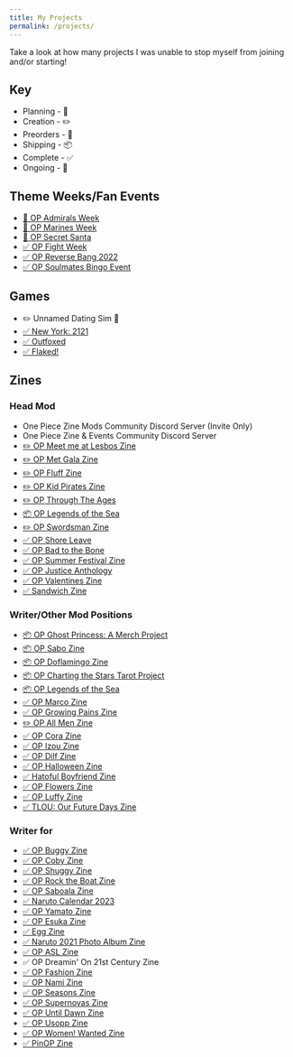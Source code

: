 ```yaml
---
title: My Projects
permalink: /projects/
---
```


Take a look at how many projects I was unable to stop myself from joining and/or starting!

## Key

* Planning - 💭
* Creation - ✏️
* Preorders - 💸
* Shipping - 📦
* Complete - ✅
* Ongoing - 🔁

## Theme Weeks/Fan Events


* [🔁 OP Admirals Week](https://twitter.com/PieceWeek)
* [🔁 OP Marines Week](https://twitter.com/marines_one)
* [🔁 OP Secret Santa](https://twitter.com/OP_SecretSanta)
* [✅ OP Fight Week](https://twitter.com/opfightweek)
* [✅ OP Reverse Bang 2022](https://twitter.com/ReverseBang)
* [✅ OP Soulmates Bingo Event](https://twitter.com/opsoulmates)

## Games

* ✏️ Unnamed Dating Sim 👀
* [✅ New York: 2121](https://zipcodeman.itch.io/new-york-2121)
* [✅ Outfoxed](https://zipcodeman.itch.io/outfoxed)
* [✅ Flaked!](https://zipcodeman.itch.io/flaked)

## Zines

### Head Mod

* One Piece Zine Mods Community Discord Server (Invite Only)
* One Piece Zine & Events Community Discord Server 
* [✏️ OP Meet me at Lesbos Zine](https://twitter.com/oplesbianzine)
* [✏️ OP Met Gala Zine](https://twitter.com/opmetgalazine)
* [✏️ OP Fluff Zine](https://twitter.com/opfluffzine)
* [✏️ OP Kid Pirates Zine](https://twitter.com/kidpirateszine)
* [✏️ OP Through The Ages](https://twitter.com/opttazine)
* [📦 OP Legends of the Sea](https://twitter.com/opmythologyzine)
* [✏️ OP Swordsman Zine](https://twitter.com/opswordsmenzine)
* [✅ OP Shore Leave](https://twitter.com/OpMarines)
* [✅ OP Bad to the Bone](https://twitter.com/OPBadbone)
* [✅ OP Summer Festival Zine](https://twitter.com/summerfest_zine)
* [✅ OP Justice Anthology](https://twitter.com/op_justicezine)
* [✅ OP Valentines Zine](https://twitter.com/opvsdayzine)
* [✅ Sandwich Zine](https://twitter.com/TheSandwichZine)


### Writer/Other Mod Positions

* [📦 OP Ghost Princess: A Merch Project](https://twitter.com/PeronaProject)
* [📦 OP Sabo Zine](https://twitter.com/SaboZine)
* [📦 OP Doflamingo Zine](https://twitter.com/opdoffyzine)
* [📦 OP Charting the Stars Tarot Project](https://twitter.com/OPChartingtheStars)
* [📦 OP Legends of the Sea](https://twitter.com/opmythologyzine)
* [✅ OP Marco Zine](https://twitter.com/opmarcozine)
* [✅ OP Growing Pains Zine](https://twitter.com/growingpainsop)
* [✏️ OP All Men Zine](https://twitter.com/opmlmzine)
* [✅ OP Cora Zine](https://twitter.com/TheCorazine)
* [✅ OP Izou Zine](https://twitter.com/OPIzouZine)
* [✅ OP Dilf Zine](https://twitter.com/opdilfzine)
* [✅ OP Halloween Zine](https://twitter.com/OPHalloweenZine)
* [✅ Hatoful Boyfriend Zine](https://twitter.com/hatokare_zine)
* [✅ OP Flowers Zine](https://twitter.com/OPFlowersZine)
* [✅ OP Luffy Zine](https://twitter.com/opluffyzine)
* [✅ TLOU: Our Future Days Zine](https://twitter.com/OurFuture_Tlou)


### Writer for

* [✅ OP Buggy Zine](https://buggy-zine.carrd.co/)
* [✅ OP Coby Zine](https://cobyzine.carrd.co/)
* [✅ OP Shuggy Zine](https://twitter.com/shggyzine)
* [✅ OP Rock the Boat Zine](https://twitter.com/OPMusicZine)
* [✅ OP Saboala Zine](https://saboalazine.carrd.co)
* [✅ Naruto Calendar 2023](https://naruto-calendar.carrd.co)
* [✅ OP Yamato Zine](https://twitter.com/YamabroZine)
* [✅ OP Esuka Zine](https://twitter.com/acexisuka)
* [✅ Egg Zine](https://twitter.com/aneggzine)
* [✅ Naruto 2021 Photo Album Zine](https://naruto-photo-album.tumblr.com/post/662916555865210880/naruto-photo-album-2021)
* [✅ OP ASL Zine](https://twitter.com/ASLbasedZine)
* ✅ OP Dreamin' On 21st Century Zine
* [✅ OP Fashion Zine](https://twitter.com/OPfashionzine)
* [✅ OP Nami Zine](https://twitter.com/opnamizine)
* [✅ OP Seasons Zine](https://twitter.com/OPZineProject)
* [✅ OP Supernovas Zine](https://twitter.com/OPsupernovas)
* [✅ OP Until Dawn Zine](https://twitter.com/UntilDawnOP)
* [✅ OP Usopp Zine](https://twitter.com/WomenWantedZine)
* [✅ OP Women! Wanted Zine](https://twitter.com/WomenWantedZine)
* [✅ PinOP Zine](https://twitter.com/pinopzine)